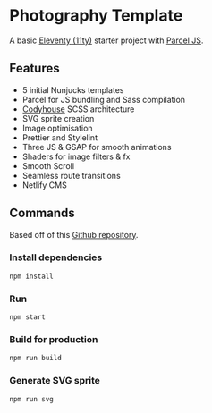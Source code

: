 # Photography Template

A basic [Eleventy (11ty)](https://www.11ty.dev/) starter project with [Parcel JS](https://parceljs.org/).

## Features

- 5 initial Nunjucks templates
- Parcel for JS bundling and Sass compilation
- [Codyhouse](https://codyhouse.co/ds/globals) SCSS architecture
- SVG sprite creation
- Image optimisation
- Prettier and Stylelint
- Three JS & GSAP for smooth animations
- Shaders for image filters & fx
- Smooth Scroll
- Seamless route transitions
- Netlify CMS

## Commands

Based off of this [Github repository](https://github.com/mbarker84/eleventy-parcel).

### Install dependencies

```
npm install
```

### Run

```
npm start
```

### Build for production

```
npm run build
```

### Generate SVG sprite

```
npm run svg
```
